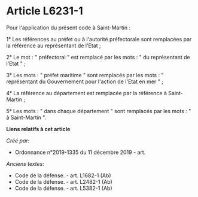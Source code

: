 # Article L6231-1

Pour l'application du présent code à Saint-Martin : 

1° Les références au préfet ou à l'autorité préfectorale sont remplacées par la référence au représentant de l'Etat ; 

2° Le mot : " préfectoral " est remplacé par les mots : " du représentant de l'Etat " ; 

3° Les mots : " préfet maritime " sont remplacés par les mots : " représentant du Gouvernement pour l'action de l'Etat en mer
" ; 

4° La référence au département est remplacée par la référence à Saint-Martin ; 

5° Les mots : " dans chaque département " sont remplacés par les mots : " à Saint-Martin ".

**Liens relatifs à cet article**

_Créé par_:

  - Ordonnance n°2019-1335 du 11 décembre 2019 - art.

_Anciens textes_:

  - Code de la défense. - art. L1682-1 (Ab)
  - Code de la défense. - art. L2482-1 (Ab)
  - Code de la défense. - art. L5382-1 (Ab)
